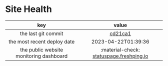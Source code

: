 # Site Health

key |   value
:---------: | :----------------------------------:
the last git commit | [cd21ca1](https://github.com/DataLearner-org/DataLearner.org/commit/cd21ca1a2c41b7c146b7671d0afb788e2dec020d)
the most recent deploy date | 2023-04-22T01:39:36
the public website monitoring dashboard | :material-check: [statuspage.freshping.io](https://statuspage.freshping.io/66131-Datalearnerorg)
